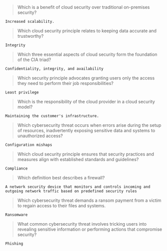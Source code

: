 >Which is a benefit of cloud security over traditional on-premises security?
```
Increased scalability.
```

>Which cloud security principle relates to keeping data accurate and trustworthy?
```
Integrity
```

>Which three essential aspects of cloud security form the foundation of the CIA triad?
```
Confidentiality, integrity, and availability
```

>Which security principle advocates granting users only the access they need to perform their job responsibilities?
```
Least privilege
```

>Which is the responsibility of the cloud provider in a cloud security model?
```
Maintaining the customer's infrastructure.
```

>Which cybersecurity threat occurs when errors arise during the setup of resources, inadvertently exposing sensitive data and systems to unauthorized access?
```
Configuration mishaps
```

>Which cloud security principle ensures that security practices and measures align with established standards and guidelines?
```
Compliance
```

>Which definition best describes a firewall?
```
A network security device that monitors and controls incoming and outgoing network traffic based on predefined security rules
```

>Which cybersecurity threat demands a ransom payment from a victim to regain access to their files and systems.
```
Ransomware
```

>What common cybersecurity threat involves tricking users into revealing sensitive information or performing actions that compromise security?
```
Phishing
```